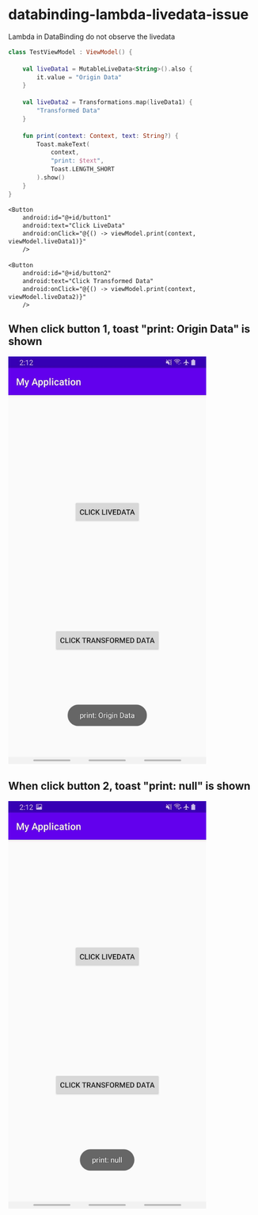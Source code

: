 # databinding-lambda-livedata-issue
Lambda in DataBinding do not observe the livedata

```kotlin
class TestViewModel : ViewModel() {

    val liveData1 = MutableLiveData<String>().also {
        it.value = "Origin Data"
    }

    val liveData2 = Transformations.map(liveData1) {
        "Transformed Data"
    }

    fun print(context: Context, text: String?) {
        Toast.makeText(
            context,
            "print: $text",
            Toast.LENGTH_SHORT
        ).show()
    }
}
```

```
<Button
    android:id="@+id/button1"
    android:text="Click LiveData"
    android:onClick="@{() -> viewModel.print(context, viewModel.liveData1)}"
    />

<Button
    android:id="@+id/button2"
    android:text="Click Transformed Data"
    android:onClick="@{() -> viewModel.print(context, viewModel.liveData2)}"
    />
```

## When click button 1, toast "print: Origin Data" is shown

<img src="img/livedata1.jpg" width="400px" />

## When click button 2, toast "print: null" is shown

<img src="img/livedata2.jpg" width="400px" />
